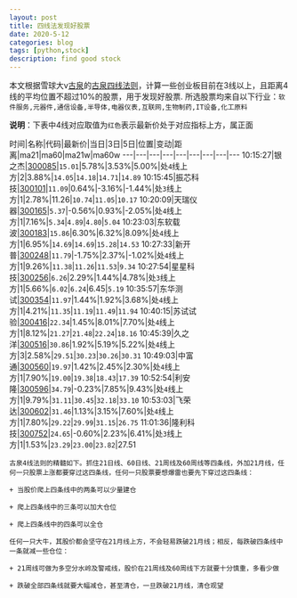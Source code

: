 ```yaml
---
layout: post
title: 四线法发现好股票
date: 2020-5-12
categories: blog
tags: [python,stock]
description: find good stock
---
```



本文根据雪球大v[古泉](https://xueqiu.com/u/7148646888)的[古泉四线法则](https://xueqiu.com/7148646888/130498192)，计算一些创业板目前在3线以上，且距离4线的平均位置不超过10%的股票，用于发现好股票.
所选股票均来自以下行业：`软件服务,元器件,通信设备,半导体,电器仪表,互联网,生物制药,IT设备,化工原料`

**说明**：下表中4线对应取值为`红色`表示最新价处于对应指标上方，属正面


时间|名称|代码|最新价|当日|3日|5日|位置|变动|距离|ma21|ma60|ma21w|ma60w
---|---|---|---|---|---|---|---|---
10:15:27|银之杰|[300085](https://xueqiu.com/S/SZ300085)|`15.01`|5.78%|3.53%|5.00%|处`4`线上方|2|3.88%|`14.05`|`14.18`|`14.71`|`14.89`
10:15:45|振芯科技|[300101](https://xueqiu.com/S/SZ300101)|`11.09`|0.64%|-3.16%|-1.44%|处`3`线上方|1|2.78%|11.26|`10.74`|`11.05`|`10.17`
10:20:09|天瑞仪器|[300165](https://xueqiu.com/S/SZ300165)|`5.37`|-0.56%|0.93%|-2.05%|处`4`线上方|1|7.16%|`5.34`|`4.89`|`4.80`|`5.04`
10:23:03|东软载波|[300183](https://xueqiu.com/S/SZ300183)|`15.86`|6.30%|6.32%|8.09%|处`4`线上方|1|6.95%|`14.69`|`14.69`|`15.28`|`14.53`
10:27:33|新开普|[300248](https://xueqiu.com/S/SZ300248)|`11.79`|-1.75%|2.37%|-1.02%|处`4`线上方|1|9.26%|`11.38`|`11.26`|`11.53`|`9.34`
10:27:54|星星科技|[300256](https://xueqiu.com/S/SZ300256)|`6.26`|2.29%|1.44%|4.78%|处`3`线上方|1|5.66%|`6.02`|`6.24`|6.45|`5.19`
10:35:57|东华测试|[300354](https://xueqiu.com/S/SZ300354)|`11.97`|1.44%|1.92%|3.68%|处`4`线上方|1|4.21%|`11.35`|`11.19`|`11.49`|`11.94`
10:40:15|苏试试验|[300416](https://xueqiu.com/S/SZ300416)|`22.34`|1.45%|8.01%|7.70%|处`4`线上方|1|8.12%|`21.27`|`21.48`|`22.24`|`18.16`
10:45:39|久之洋|[300516](https://xueqiu.com/S/SZ300516)|`30.86`|1.92%|5.19%|5.22%|处`4`线上方|3|2.58%|`29.51`|`30.23`|`30.26`|`30.31`
10:49:03|中富通|[300560](https://xueqiu.com/S/SZ300560)|`19.97`|1.42%|2.45%|2.30%|处`4`线上方|1|7.90%|`19.00`|`19.38`|`18.43`|`17.39`
10:52:54|利安隆|[300596](https://xueqiu.com/S/SZ300596)|`34.79`|-0.23%|7.85%|9.43%|处`4`线上方|1|9.79%|`31.11`|`30.45`|`32.18`|`33.10`
10:53:03|飞荣达|[300602](https://xueqiu.com/S/SZ300602)|`31.46`|1.13%|3.15%|7.60%|处`4`线上方|1|7.80%|`29.22`|`29.99`|`31.15`|`26.75`
11:01:36|隆利科技|[300752](https://xueqiu.com/S/SZ300752)|`24.65`|-0.60%|2.23%|6.41%|处`3`线上方|1|1.53%|`23.29`|`23.00`|`23.82`|27.51

```
古泉4线法则的精髓如下。抓住21日线、60日线、21周线及60周线等四条线，外加21月线，任何一只股票上涨都要穿过这四条线，任何一只股票要想爆雷也要先下穿过这四条线：

+ 当股价爬上四条线中的两条可以少量建仓

+ 爬上四条线中的三条可以加大仓位

+ 爬上四条线中的四条可以全仓

任何一只大牛，其股价都会坚守在21月线上方，不会轻易跌破21月线；相反，每跌破四条线中一条就减一些仓位：

+ 21周线可做为多空分水岭及警戒线，股价在21周线及60周线下方就要十分慎重，多看少做

+ 跌破全部四条线就要大幅减仓，甚至清仓，一旦跌破21月线，清仓观望
```